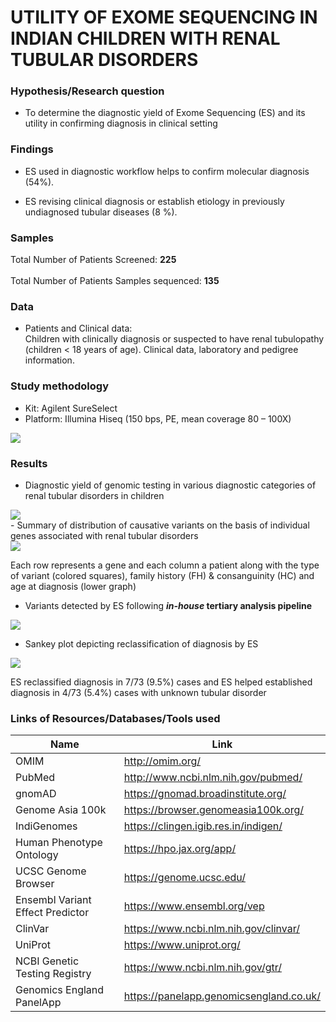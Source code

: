 
# UTILITY OF EXOME SEQUENCING IN INDIAN CHILDREN WITH RENAL TUBULAR DISORDERS


### Hypothesis/Research question
- To determine the diagnostic yield of Exome Sequencing (ES) and its utility in confirming diagnosis in clinical setting <br>

### Findings

- ES used in diagnostic workflow helps to confirm molecular diagnosis (54%).  <br>  

- ES revising clinical diagnosis or establish etiology in previously undiagnosed tubular diseases (8 %).  <br>  


### Samples
Total Number of Patients Screened: **225** <br>  
Total Number of Patients Samples sequenced: **135** <br>  
 
### Data
    
- Patients and Clinical data: <br>
Children with clinically diagnosis or suspected to have renal tubulopathy (children < 18 years of age). Clinical data, laboratory and pedigree information. <br>   

### Study methodology

- Kit: Agilent SureSelect <br>  
- Platform: Illumina Hiseq (150 bps, PE, mean coverage 80 – 100X) <br>  

<img src='images/method.jpg'>

### Results

- Diagnostic yield of genomic testing in various diagnostic categories of renal tubular disorders in children <br>  

<img src='images/pie_donut.jpg'>

<br>  
- Summary of distribution of causative variants on the basis of individual genes associated with renal tubular disorders  <br>  

<img src='images/onco.png'>

Each row represents a gene and each column a patient along with the type of variant (colored squares), family history (FH) & consanguinity (HC) and age at diagnosis (lower graph)  <br>  
- Variants detected by ES following **_in-house_ tertiary analysis pipeline** <br>  

<img src='images/result.jpg'>

- Sankey plot depicting reclassification of diagnosis by ES <br>  
<img src='images/reclassified.jpg'>

ES reclassified diagnosis in 7/73 (9.5%) cases and ES helped established diagnosis in 4/73 (5.4%) cases with unknown tubular disorder  <br>  


### Links of Resources/Databases/Tools used

| Name | Link |
| --- | --- |
| OMIM | http://omim.org/ |
| PubMed | http://www.ncbi.nlm.nih.gov/pubmed/ |
| gnomAD | https://gnomad.broadinstitute.org/ |
| Genome Asia 100k | https://browser.genomeasia100k.org/ |
| IndiGenomes | https://clingen.igib.res.in/indigen/ |
| Human Phenotype Ontology | https://hpo.jax.org/app/ |
| UCSC Genome Browser | https://genome.ucsc.edu/ |
| Ensembl Variant Effect Predictor | https://www.ensembl.org/vep |
| ClinVar | https://www.ncbi.nlm.nih.gov/clinvar/ |
| UniProt | https://www.uniprot.org/ |
| NCBI Genetic Testing Registry | https://www.ncbi.nlm.nih.gov/gtr/ |
| Genomics England PanelApp | https://panelapp.genomicsengland.co.uk/ |
